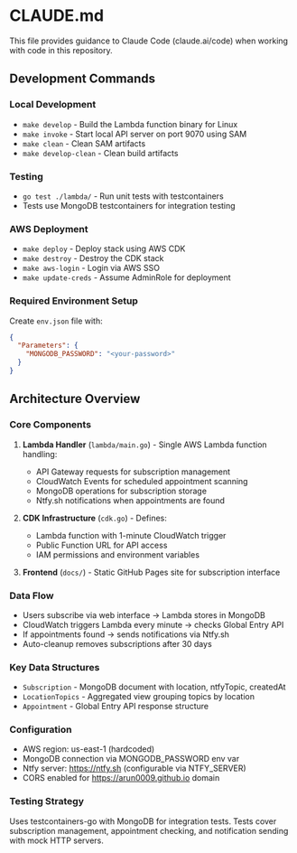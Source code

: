# CLAUDE.md

This file provides guidance to Claude Code (claude.ai/code) when working with code in this repository.

## Development Commands

### Local Development
- `make develop` - Build the Lambda function binary for Linux
- `make invoke` - Start local API server on port 9070 using SAM
- `make clean` - Clean SAM artifacts
- `make develop-clean` - Clean build artifacts

### Testing
- `go test ./lambda/` - Run unit tests with testcontainers
- Tests use MongoDB testcontainers for integration testing

### AWS Deployment
- `make deploy` - Deploy stack using AWS CDK
- `make destroy` - Destroy the CDK stack
- `make aws-login` - Login via AWS SSO
- `make update-creds` - Assume AdminRole for deployment

### Required Environment Setup
Create `env.json` file with:
```json
{
  "Parameters": {
    "MONGODB_PASSWORD": "<your-password>"
  }
}
```

## Architecture Overview

### Core Components
1. **Lambda Handler** (`lambda/main.go`) - Single AWS Lambda function handling:
   - API Gateway requests for subscription management
   - CloudWatch Events for scheduled appointment scanning
   - MongoDB operations for subscription storage
   - Ntfy.sh notifications when appointments are found

2. **CDK Infrastructure** (`cdk.go`) - Defines:
   - Lambda function with 1-minute CloudWatch trigger
   - Public Function URL for API access
   - IAM permissions and environment variables

3. **Frontend** (`docs/`) - Static GitHub Pages site for subscription interface

### Data Flow
- Users subscribe via web interface → Lambda stores in MongoDB
- CloudWatch triggers Lambda every minute → checks Global Entry API
- If appointments found → sends notifications via Ntfy.sh
- Auto-cleanup removes subscriptions after 30 days

### Key Data Structures
- `Subscription` - MongoDB document with location, ntfyTopic, createdAt
- `LocationTopics` - Aggregated view grouping topics by location
- `Appointment` - Global Entry API response structure

### Configuration
- AWS region: us-east-1 (hardcoded)
- MongoDB connection via MONGODB_PASSWORD env var
- Ntfy server: https://ntfy.sh (configurable via NTFY_SERVER)
- CORS enabled for https://arun0009.github.io domain

### Testing Strategy
Uses testcontainers-go with MongoDB for integration tests. Tests cover subscription management, appointment checking, and notification sending with mock HTTP servers.